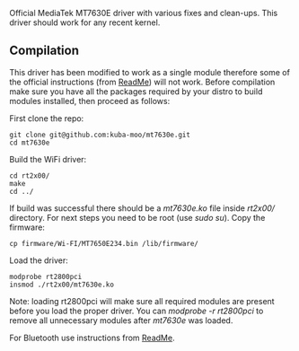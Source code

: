 Official MediaTek MT7630E driver with various fixes and clean-ups.  This driver should work for any recent kernel.

## Compilation

This driver has been modified to work as a single module therefore some of the official instructions (from [ReadMe](ReadMe)) will not work.  Before compilation make sure you have all the packages required by your distro to build modules installed, then proceed as follows:

First clone the repo:
```
git clone git@github.com:kuba-moo/mt7630e.git
cd mt7630e
```
Build the WiFi driver:
```
cd rt2x00/
make
cd ../
```
If build was successful there should be a *mt7630e.ko* file inside *rt2x00/* directory.  For next steps you need to be root (use *sudo su*).  Copy the firmware:
```
cp firmware/Wi-FI/MT7650E234.bin /lib/firmware/
```
Load the driver:
```
modprobe rt2800pci
insmod ./rt2x00/mt7630e.ko
```
Note: loading rt2800pci will make sure all required modules are present before you load the proper driver. You can *modprobe -r rt2800pci* to remove all unnecessary modules after *mt7630e* was loaded.

For Bluetooth use instructions from [ReadMe](ReadMe).
